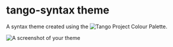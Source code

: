 # tango-syntax theme

A syntax theme created using the ![Tango Project Colour Palette](http://tango.freedesktop.org/Tango_Icon_Theme_Guidelines).

![A screenshot of your theme](https://f.cloud.github.com/assets/69169/2289498/4c3cb0ec-a009-11e3-8dbd-077ee11741e5.gif)
